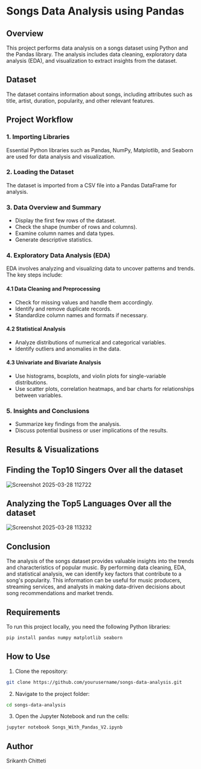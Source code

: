 # Songs Data Analysis using Pandas

## Overview
This project performs data analysis on a songs dataset using Python and the Pandas library. The analysis includes data cleaning, exploratory data analysis (EDA), and visualization to extract insights from the dataset.

## Dataset
The dataset contains information about songs, including attributes such as title, artist, duration, popularity, and other relevant features.

## Project Workflow

### 1. Importing Libraries
Essential Python libraries such as Pandas, NumPy, Matplotlib, and Seaborn are used for data analysis and visualization.

### 2. Loading the Dataset
The dataset is imported from a CSV file into a Pandas DataFrame for analysis.

### 3. Data Overview and Summary
- Display the first few rows of the dataset.
- Check the shape (number of rows and columns).
- Examine column names and data types.
- Generate descriptive statistics.

### 4. Exploratory Data Analysis (EDA)
EDA involves analyzing and visualizing data to uncover patterns and trends. The key steps include:

#### 4.1 Data Cleaning and Preprocessing
- Check for missing values and handle them accordingly.
- Identify and remove duplicate records.
- Standardize column names and formats if necessary.

#### 4.2 Statistical Analysis
- Analyze distributions of numerical and categorical variables.
- Identify outliers and anomalies in the data.

#### 4.3 Univariate and Bivariate Analysis
- Use histograms, boxplots, and violin plots for single-variable distributions.
- Use scatter plots, correlation heatmaps, and bar charts for relationships between variables.

### 5. Insights and Conclusions
- Summarize key findings from the analysis.
- Discuss potential business or user implications of the results.

## Results & Visualizations

## **Finding the Top10 Singers Over all the dataset**
![Screenshot 2025-03-28 112722](https://github.com/user-attachments/assets/852f0a1c-a60e-43ec-9a95-49e642d6b5e5)

## **Analyzing the Top5 Languages Over all the dataset**
![Screenshot 2025-03-28 113232](https://github.com/user-attachments/assets/7482fdbd-b18a-46d0-8168-4a08fafa9a1b)

## Conclusion
The analysis of the songs dataset provides valuable insights into the trends and characteristics of popular music. By performing data cleaning, EDA, and statistical analysis, we can identify key factors that contribute to a song's popularity. This information can be useful for music producers, streaming services, and analysts in making data-driven decisions about song recommendations and market trends.

## Requirements
To run this project locally, you need the following Python libraries:
```bash
pip install pandas numpy matplotlib seaborn
```

## How to Use
1. Clone the repository:
```bash
git clone https://github.com/yourusername/songs-data-analysis.git
```
2. Navigate to the project folder:
```bash
cd songs-data-analysis
```
3. Open the Jupyter Notebook and run the cells:
```bash
jupyter notebook Songs_With_Pandas_V2.ipynb
```

## Author
Srikanth Chitteti

